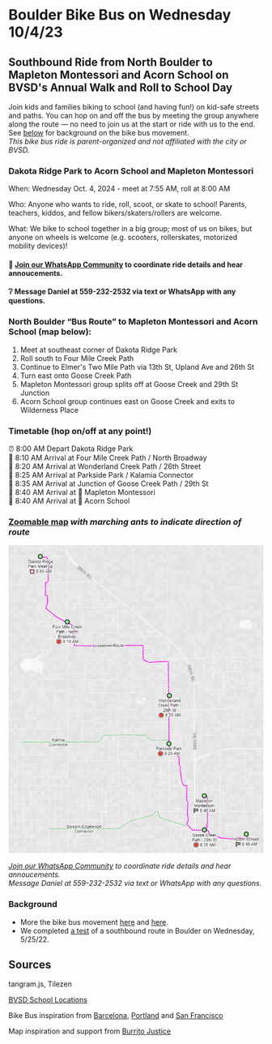 # Boulder Bike Bus on Wednesday 10/4/23 
## Southbound Ride from North Boulder to Mapleton Montessori and Acorn School on BVSD's Annual Walk and Roll to School Day

Join kids and families biking to school (and having fun!) on kid-safe streets and paths. You can hop on and off the bus by meeting the group anywhere along the route — no need to join us at the start or ride with us to the end. See [below](https://github.com/sheeter/boulder_bike_bus/blob/main/README.md#background) for background on the bike bus movement.   
*This bike bus ride is parent-organized and not affiliated with the city or BVSD.*

<!--- ### Dakota Ridge Park to Acorn School with service to Mapleton Montessori and schools along Elmer's TwoMile and Goose Creeek Paths. --->  
### Dakota Ridge Park to Acorn School and Mapleton Montessori

When: Wednesday Oct. 4, 2024 - meet at 7:55 AM, roll at 8:00 AM

Who: Anyone who wants to ride, roll, scoot, or skate to school! Parents, teachers, kiddos, and fellow bikers/skaters/rollers are welcome.

What: We bike to school together in a big group; most of us on bikes, but anyone on wheels is welcome (e.g. scooters, rollerskates, motorized mobility devices)!

#### 💬 [Join our WhatsApp Community](https://chat.whatsapp.com/JwwTZQnzupG5rmS3lVhVQ5) to coordinate ride details and hear annoucements.  
#### ❔ Message Daniel at 559-232-2532 via text or WhatsApp with any questions.

### North Boulder “Bus Route” to Mapleton Montessori and Acorn School (map below):
1. Meet at southeast corner of Dakota Ridge Park
2. Roll south to Four Mile Creek Path
3. Continue to Elmer's Two Mile Path via 13th St, Upland Ave and 26th St
4. Turn east onto Goose Creek Path
5. Mapleton Montessori group splits off at Goose Creek and 29th St Junction
6. Acorn School group continues east on Goose Creek and exits to Wilderness Place

<!--- ### Initial Southbound Crosstown “Bus Route” (map below): --->
<!--- 1. Meet at Parkside Park and 26th Street --->
<!--- 2. Roll south onto Elmer's Two Mile Path --->
<!--- 3. Turn east onto Goose Creek --->
<!--- 4. Turn south onto Foothills Path --->
<!--- 5. Continue south on Bear Creek Trail --->
<!--- 6. Turn west onto Skunk Creek Greenway --->
<!--- 7. Arrive at BCSIS/High Peaks Elementary --->

### Timetable (hop on/off at any point!)

⏰ 8:00 AM Depart Dakota Ridge Park  
🛑 8:10 AM Arrival at Four Mile Creek Path / North Broadway  
🛑 8:20 AM Arrival at Wonderland Creek Path / 26th Street  
🛑 8:25 AM Arrival at Parkside Park / Kalamia Connector  
🛑 8:35 AM Arrival at Junction of Goose Creek Path / 29th St  
🏁 8:40 AM Arrival at 🏫 Mapleton Montessori  
🏁 8:40 AM Arrival at 🏫 Acorn School  
<!---🛑 8:35 AM Arrival at Junction of Goose Creek Path / Balsam & Edgewood Connector--->
<!---🛑 8:50 AM Arrival at Junction of Skunk Creek Path / Boulder Creek Path--->
<!---🏁 9:00 AM Arrival at 🏫 BCSIS/High Peaks Elementary--->

### [Zoomable map](https://sheeter.github.io/boulder_bike_bus/map#14.208333333333334/40.0462/-105.2724) *with marching ants to indicate direction of route*
[![screenshot](https://raw.githubusercontent.com/sheeter/boulder_bike_bus/main/images/Screenshot%202023-09-25%20221050%20route.png)](https://sheeter.github.io/boulder_bike_bus/map#14.208333333333334/40.0462/-105.2724)

*[Join our WhatsApp Community](https://chat.whatsapp.com/JwwTZQnzupG5rmS3lVhVQ5) to coordinate ride details and hear annoucements.*  
*Message Daniel at 559-232-2532 via text or WhatsApp with any questions.*

### Background
* More the bike bus movement [here](https://www.bloomberg.com/news/features/2022-02-10/kids-board-bike-trains-from-barcelona-to-san-francisco) and [here](https://www.youtube.com/watch?v=kT_GwQfoomw).  
* We completed [a test](https://twitter.com/BoulderBikeBus/status/1529523741297889280) of a southbound route in Boulder on Wednesday, 5/25/22. 

<!--- ### Additional Schools Served --->
<!--- If parents volunteer to lead, the route can include additional service to the following schools: Snow Lion Preschool, Columbine Elementary, Boulder Bilingual Preschool and Whittier Elementary. --->
 
<!--- "Add to your calendar" --->

<!---[![Twitter URL](https://img.shields.io/twitter/url/https/twitter.com/boulderbikebus.svg?style=social&label=Follow%20%40boulderbikebus)](https://twitter.com/boulderbikebus)--->

<!--- *Questions, suggestions, or press inquiries? Send a Twitter DM.* --->

<!---<iframe src='https://sheeter.github.io/boulder_bike_bus/map#14/40.0332/-105.2629' width='100%' height=‘600'> </iframe>--->

<!--- Please text 559-232-2532 if you're interested in leading a route to your school or have suggestions to make the rides more accessible and inclusive. --->

## Sources

tangram.js, Tilezen

[BVSD School Locations](https://bvsdschools.maps.arcgis.com/apps/webappviewer/index.html?id=9217a1d6a88a4b769c38495617983d9f)

Bike Bus inspiration from [Barcelona](https://twitter.com/bicibuseixample), [Portland](https://www.tiktok.com/@coachbalto?lang=en) and [San Francisco](https://kidsafesf.com/bike-bus)

Map inspiration and support from [Burrito Justice](https://twitter.com/burritojustice)
